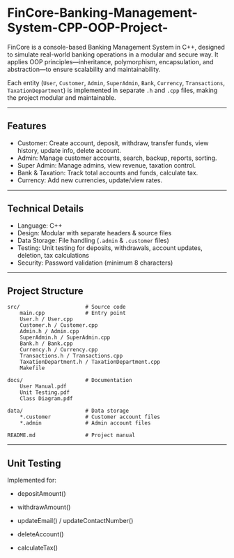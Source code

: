 # FinCore-Banking-Management-System-CPP-OOP-Project-
FinCore is a console-based Banking Management System in C++, designed to simulate real-world banking operations in a modular and secure way. It applies OOP principles—inheritance, polymorphism, encapsulation, and abstraction—to ensure scalability and maintainability.

Each entity (`User`, `Customer`, `Admin`, `SuperAdmin`, `Bank`, `Currency`, `Transactions`, `TaxationDepartment`) is implemented in separate `.h` and `.cpp` files, making the project modular and maintainable.  

---

## Features  

- Customer: Create account, deposit, withdraw, transfer funds, view history, update info, delete account.  
- Admin: Manage customer accounts, search, backup, reports, sorting.  
- Super Admin: Manage admins, view revenue, taxation control.  
- Bank & Taxation: Track total accounts and funds, calculate tax.  
- Currency: Add new currencies, update/view rates.  

---

## Technical Details  
- Language: C++  
- Design: Modular with separate headers & source files  
- Data Storage: File handling (`.admin` & `.customer` files)  
- Testing: Unit testing for deposits, withdrawals, account updates, deletion, tax calculations  
- Security: Password validation (minimum 8 characters)  

---

## Project Structure
  
    src/                     # Source code
        main.cpp             # Entry point
        User.h / User.cpp
        Customer.h / Customer.cpp
        Admin.h / Admin.cpp
        SuperAdmin.h / SuperAdmin.cpp
        Bank.h / Bank.cpp
        Currency.h / Currency.cpp
        Transactions.h / Transactions.cpp
        TaxationDepartment.h / TaxationDepartment.cpp
        Makefile

    docs/                    # Documentation
        User Manual.pdf
        Unit Testing.pdf
        Class Diagram.pdf

    data/                    # Data storage
        *.customer           # Customer account files
        *.admin              # Admin account files

    README.md                # Project manual

---

## Unit Testing

Implemented for:

- depositAmount()

- withdrawAmount()

- updateEmail() / updateContactNumber()

- deleteAccount()

- calculateTax()
